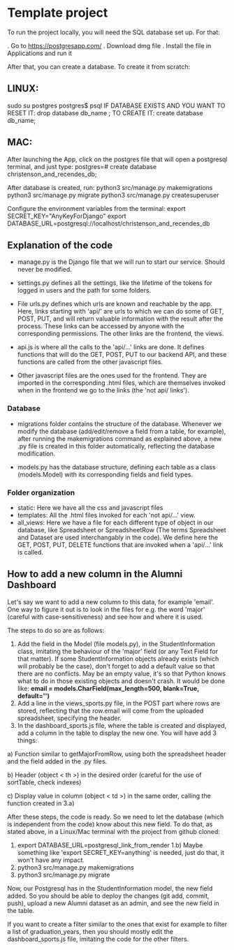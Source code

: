 # Template project


To run the project locally, you will need the SQL database set up. For that:

. Go to https://postgresapp.com/
. Download dmg file
. Install the file in Applications and run it

After that, you can create a database. To create it from scratch:
## LINUX:
sudo su postgres
postgres$ psql
IF DATABASE EXISTS AND YOU WANT TO RESET IT:
drop database db_name ;
TO CREATE IT:
create database db_name;

## MAC:
After launching the App, click on the postgres file that will open a postgresql terminal, and just type:
postgres=# create database christenson_and_recendes_db;

After database is created, run:
python3 src/manage.py makemigrations
python3 src/manage.py migrate
python3 src/manage.py createsuperuser

Configure the environment variables from the terminal:
export SECRET_KEY="AnyKeyForDjango"
export DATABASE_URL=postgresql://localhost/christenson_and_recendes_db

## Explanation of the code

* manage.py is the Django file that we will run to start our service. Should never be modified.

* settings.py defines all the settings, like the lifetime of the tokens for logged in users and the path for some folders.

* File urls.py defines which urls are known and reachable by the app. Here, links starting with 'api/' are urls to which we can do some of GET, POST, PUT, and will return valuable information with the result after the process. These links can be accessed by anyone with the corresponding permissions.
The other links are the frontend, the views.

* api.js is where all the calls to the 'api/...' links are done. It defines functions that will do the GET, POST, PUT to our backend API, and these functions are called from the other javascript files.

* Other javascript files are the ones used for the frontend. They are imported in the corresponding .html files, which are themselves invoked when in the frontend we go to the links (the 'not api/ links').

### Database

* migrations folder contains the structure of the database. Whenever we modify the database (add/edit/remove a field from a table, for example), after running the makemigrations command as explained above, a new .py file is created in this folder automatically, reflecting the database modification.

* models.py has the database structure, defining each table as a class (models.Model) with its corresponding fields and field types.

### Folder organization

* static: Here we have all the css and javascript files
* templates: All the .html files invoked for each 'not api/...' view.
* all_views: Here we have a file for each different type of object in our database, like Spreadsheet or SpreadsheetRow (The terms Spreadsheet and Dataset are used interchangably in the code). We define here the GET, POST, PUT, DELETE functions that are invoked when a 'api/...' link is called.


## How to add a new column in the Alumni Dashboard

Let's say we want to add a new column to this data, for example 'email'.
One way to figure it out is to look in the files for e.g. the word 'major' (careful with case-sensitiveness) and see how and where it is used.

The steps to do so are as follows:

1. Add the field in the Model (file models.py), in the StudentInformation class, imitating the behaviour of the 'major' field (or any Text Field for that matter).
If some StudentInformation objects already exists (which will probably be the case), don't forget to add a default value so that there are no conflicts. May be an empty value, it's so that Python knows what to do in those existing objects and doesn't crash.
It would be done like: <b>email = models.CharField(max_length=500, blank=True, default='')</b>
2. Add a line in the views_sports.py file, in the POST part where rows are stored, reflecting that the row.email will come from the uploaded spreadsheet, specifying the header.
3. In the dashboard_sports.js file, where the table is created and displayed, add a column in the table to display the new one. You will have add 3 things:
  
  a) Function similar to getMajorFromRow, using both the spreadsheet header and the field added in the .py files.
  
  b) Header (object < th >) in the desired order (careful for the use of sortTable, check indexes)
  
  c) Display value in column (object < td >) in the same order, calling the function created in 3.a)

After these steps, the code is ready. So we need to let the database (which is independent from the code) know about this new field.
To do that, as stated above, in a Linux/Mac terminal with the project from github cloned:
1) export DATABASE_URL=postgresql_link_from_render
1.b) Maybe something like 'export SECRET_KEY=anything' is needed, just do that, it won't have any impact.
2) python3 src/manage.py makemigrations
3) python3 src/manage.py migrate

Now, our Postgresql has in the StudentInformation model, the new field added.
So you should be able to deploy the changes (git add, commit, push), upload a new Alumni dataset as an admin, and see the new field in the table.


If you want to create a filter similar to the ones that exist for example to filter a list of graduation_years, then you should mostly edit the dashboard_sports.js file, imitating the code for the other filters.
